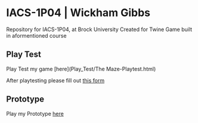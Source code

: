 # IACS-1P04 | Wickham Gibbs
Repository for IACS-1P04, at Brock University
Created for Twine Game built in aformentioned course

## Play Test

Play Test my game [here](Play_Test/The Maze-Playtest.html)


After playtesting please fill out [this form](https://forms.office.com/r/TfT9LWManK)


## Prototype

Play my Prototype [here](Prototype/TheMaze-Prototype-WickhamGibbs.html)

